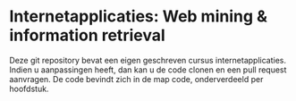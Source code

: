 # Internetapplicaties: Web mining & information retrieval
Deze git repository bevat een eigen geschreven cursus internetapplicaties.
Indien u aanpassingen heeft, dan kan u de code clonen en een pull request aanvragen.
De code bevindt zich in de map code, onderverdeeld per hoofdstuk.

